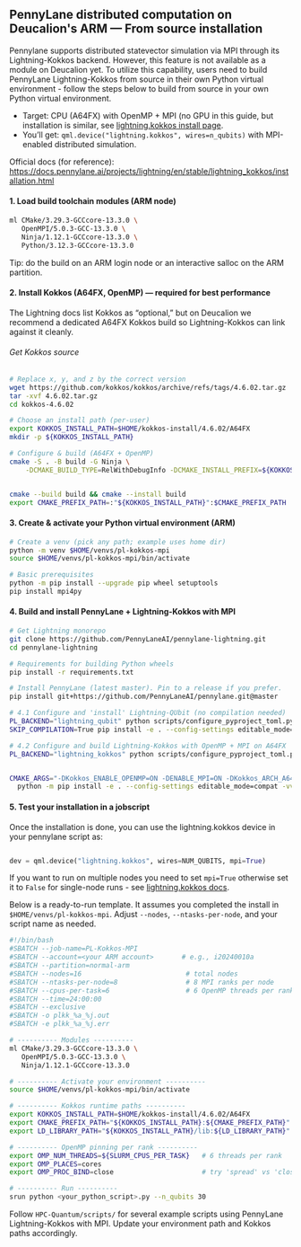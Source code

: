 ## PennyLane distributed computation on Deucalion's ARM — From source installation 

Pennylane supports distributed statevector simulation via MPI through its Lightning-Kokkos backend. However, this feature is not available as a module on Deucalion yet. To utilize this capability, users need to build PennyLane Lightning-Kokkos from source in their own Python virtual environment - follow the steps below to build from source in your own Python virtual environment.

- Target: CPU (A64FX) with OpenMP + MPI (no GPU in this guide, but installation is similar, see [lightning.kokkos install page](https://docs.pennylane.ai/projects/lightning/en/stable/lightning_kokkos/installation.html).
- You’ll get: `qml.device("lightning.kokkos", wires=n_qubits)` with MPI-enabled distributed simulation.

Official docs (for reference):
https://docs.pennylane.ai/projects/lightning/en/stable/lightning_kokkos/installation.html


#### 1. Load build toolchain modules (ARM node)

```bash
ml CMake/3.29.3-GCCcore-13.3.0 \
   OpenMPI/5.0.3-GCC-13.3.0 \
   Ninja/1.12.1-GCCcore-13.3.0 \
   Python/3.12.3-GCCcore-13.3.0
```

Tip: do the build on an ARM login node or an interactive salloc on the ARM partition.


#### 2. Install Kokkos (A64FX, OpenMP) — required for best performance

The Lightning docs list Kokkos as “optional,” but on Deucalion we recommend a dedicated A64FX Kokkos build so Lightning-Kokkos can link against it cleanly.

###### Get Kokkos source

```bash
# Replace x, y, and z by the correct version
wget https://github.com/kokkos/kokkos/archive/refs/tags/4.6.02.tar.gz
tar -xvf 4.6.02.tar.gz
cd kokkos-4.6.02

# Choose an install path (per-user)
export KOKKOS_INSTALL_PATH=$HOME/kokkos-install/4.6.02/A64FX
mkdir -p ${KOKKOS_INSTALL_PATH}

# Configure & build (A64FX + OpenMP)
cmake -S . -B build -G Ninja \
    -DCMAKE_BUILD_TYPE=RelWithDebugInfo -DCMAKE_INSTALL_PREFIX=${KOKKOS_INSTALL_PATH} -DBUILD_SHARED_LIBS:BOOL=ON -DBUILD_TESTING:BOOL=OFF -DKokkos_ENABLE_SERIAL:BOOL=ON -DKokkos_ARCH_A64FX:BOOL=ON -DKokkos_ENABLE_OPENMP=ON -DKokkos_ENABLE_COMPLEX_ALIGN=OFF


cmake --build build && cmake --install build
export CMAKE_PREFIX_PATH=:"${KOKKOS_INSTALL_PATH}":$CMAKE_PREFIX_PATH
```

#### 3. Create & activate your Python virtual environment (ARM)

```bash
# Create a venv (pick any path; example uses home dir)
python -m venv $HOME/venvs/pl-kokkos-mpi
source $HOME/venvs/pl-kokkos-mpi/bin/activate

# Basic prerequisites
python -m pip install --upgrade pip wheel setuptools
pip install mpi4py
```

#### 4. Build and install PennyLane + Lightning-Kokkos with MPI 

```bash
# Get Lightning monorepo
git clone https://github.com/PennyLaneAI/pennylane-lightning.git
cd pennylane-lightning

# Requirements for building Python wheels
pip install -r requirements.txt

# Install PennyLane (latest master). Pin to a release if you prefer.
pip install git+https://github.com/PennyLaneAI/pennylane.git@master

# 4.1 Configure and 'install' Lightning-QUbit (no compilation needed)
PL_BACKEND="lightning_qubit" python scripts/configure_pyproject_toml.py
SKIP_COMPILATION=True pip install -e . --config-settings editable_mode=compat

# 4.2 Configure and build Lightning-Kokkos with OpenMP + MPI on A64FX
PL_BACKEND="lightning_kokkos" python scripts/configure_pyproject_toml.py


CMAKE_ARGS="-DKokkos_ENABLE_OPENMP=ON -DENABLE_MPI=ON -DKokkos_ARCH_A64FX=ON" \
  python -m pip install -e . --config-settings editable_mode=compat -vv

```

#### 5. Test your installation in a jobscript 

Once the installation is done, you can use the lightning.kokkos device in your pennylane script as: 

```python

dev = qml.device("lightning.kokkos", wires=NUM_QUBITS, mpi=True)
```

If you want to run on multiple nodes you need to set `mpi=True` otherwise set it to `False` for single-node runs - see [lightning.kokkos docs](https://docs.pennylane.ai/projects/lightning/en/stable/lightning_kokkos/device.html).

Below is a ready-to-run template. It assumes you completed the install in
`$HOME/venvs/pl-kokkos-mpi`. Adjust `--nodes`, `--ntasks-per-node`, and your script name as needed.

```bash 
#!/bin/bash
#SBATCH --job-name=PL-Kokkos-MPI
#SBATCH --account=<your ARM account>       # e.g., i20240010a
#SBATCH --partition=normal-arm
#SBATCH --nodes=16                          # total nodes
#SBATCH --ntasks-per-node=8                 # 8 MPI ranks per node
#SBATCH --cpus-per-task=6                   # 6 OpenMP threads per rank -> 8*6=48 cores/node
#SBATCH --time=24:00:00
#SBATCH --exclusive
#SBATCH -o plkk_%a_%j.out
#SBATCH -e plkk_%a_%j.err

# ---------- Modules ----------
ml CMake/3.29.3-GCCcore-13.3.0 \
   OpenMPI/5.0.3-GCC-13.3.0 \
   Ninja/1.12.1-GCCcore-13.3.0

# ---------- Activate your environment ----------
source $HOME/venvs/pl-kokkos-mpi/bin/activate

# ---------- Kokkos runtime paths ----------
export KOKKOS_INSTALL_PATH=$HOME/kokkos-install/4.6.02/A64FX
export CMAKE_PREFIX_PATH="${KOKKOS_INSTALL_PATH}:${CMAKE_PREFIX_PATH}"
export LD_LIBRARY_PATH="${KOKKOS_INSTALL_PATH}/lib:${LD_LIBRARY_PATH}"

# ---------- OpenMP pinning per rank ----------
export OMP_NUM_THREADS=${SLURM_CPUS_PER_TASK}   # 6 threads per rank
export OMP_PLACES=cores
export OMP_PROC_BIND=close                      # try 'spread' vs 'close' and benchmark

# ---------- Run ----------
srun python <your_python_script>.py --n_qubits 30
```

Follow `HPC-Quantum/scripts/` for several example scripts using PennyLane Lightning-Kokkos with MPI. Update your environment path and Kokkos paths accordingly.